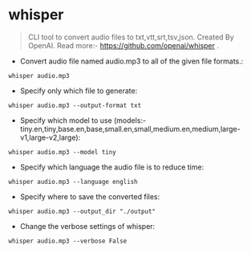 # whisper

> CLI tool to convert audio files to txt,vtt,srt,tsv,json.
> Created By OpenAI. Read more:- https://github.com/openai/whisper .

- Convert audio file named audio.mp3 to all of the given file formats.:

`whisper audio.mp3`

- Specify only which file to generate:

`whisper audio.mp3 --output-format txt`

- Specify which model to use (models:- tiny.en,tiny,base.en,base,small.en,small,medium.en,medium,large-v1,large-v2,large):

`whisper audio.mp3 --model tiny`

- Specify which language the audio file is to reduce time:

`whisper audio.mp3 --language english`

- Specify where to save the converted files:

`whisper audio.mp3 --output_dir "./output"`

- Change the verbose settings of whisper:

`whisper audio.mp3 --verbose False`
